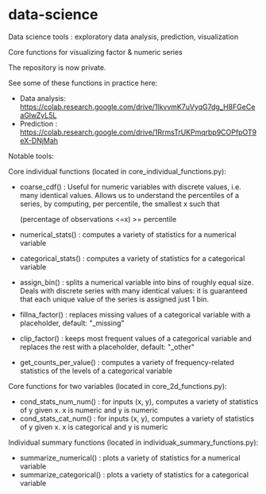 # data-science
Data science tools : exploratory data analysis, prediction, visualization

Core functions for visualizing factor & numeric series

The repository is now private.

See some of these functions in practice here:
  - Data analysis: https://colab.research.google.com/drive/1lkvvmK7uVyqG7dg_H8FGeCeaGlwZyL5L
  - Prediction : https://colab.research.google.com/drive/1RrmsTrUKPmqrbp9COPfpOT9eX-DNjMah

Notable tools:

Core individual functions (located in core_individual_functions.py): 
  - coarse_cdf()        : Useful for numeric variables with discrete values, i.e. many identical values. Allows us to understand the percentiles of a series, by computing, per percentile, the smallest x such that 
  
      (percentage of observations <=x) >= percentile
      
  - numerical_stats()   : computes a variety of statistics for a numerical variable
  - categorical_stats() : computes a variety of statistics for a categorical variable
  - assign_bin()        : splits a numerical variable into bins of roughly equal size. Deals with discrete series with many identical values: it is guaranteed that each unique value of the series is assigned just 1 bin.
  - fillna_factor()     : replaces missing values of a categorical variable with a placeholder, default: "_missing"
  - clip_factor()       : keeps most frequent values of a categorical variable and replaces the rest with a placeholder, default: "_other"
  - get_counts_per_value() : computes a variety of frequency-related statistics of the levels of a categorical variable

Core functions for two variables (located in core_2d_functions.py):
  - cond_stats_num_num() : for inputs (x, y), computes a variety of statistics of y given x. x is numeric and y is numeric
  - cond_stats_cat_num() : for inputs (x, y), computes a variety of statistics of y given x. x is categorical and y is numeric
  
Individual summary functions (located in individuak_summary_functions.py):
  - summarize_numerical()   : plots a variety of statistics for a numerical variable
  - summarize_categorical() : plots a variety of statistics for a categorical variable

